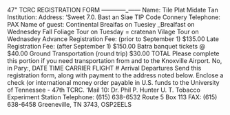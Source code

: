 47" TCRC REGISTRATION FORM
——_—_—_——
Name:
Tile Plat Midate Tan
Institution:
Address:
‘Sweet 7.0. Bast
an Siae TIP Code Connery
Telephone: PAX
Name of guest:
Continental Breaifas on Tuesiey _Brealfast on Wednesdey
Fall Foliage Tour on Tuesday = cratenan Vilage Tour on Wednasdey
Advance Registration Fee: (prior to September 1) $135.00
Late Registration Fee: (after September 1) $150.00
Batra banquet tickets @ $40.00
Ground Transportation (round trip) $30.00
TOTAL
Please complete this portion if you need transportation from and to the Knoxville Airport.
No, in Pary:,
DATE TIME CARRIER FLIGHT #
Arrival
Departures
Send this registration form, along with payment to the address noted below. Enclose a check
(or international money order payable in U.S. funds to the University of Tennessee - 47th TCRC.
‘Mail 10: Dr. Phil P. Hunter
U. T. Tobacco Experiment Station Telephone: (615) 638-6532
Route 5 Box 113 FAX: (615) 638-6458
Greeneville, TN 3743,
OSP2EELS